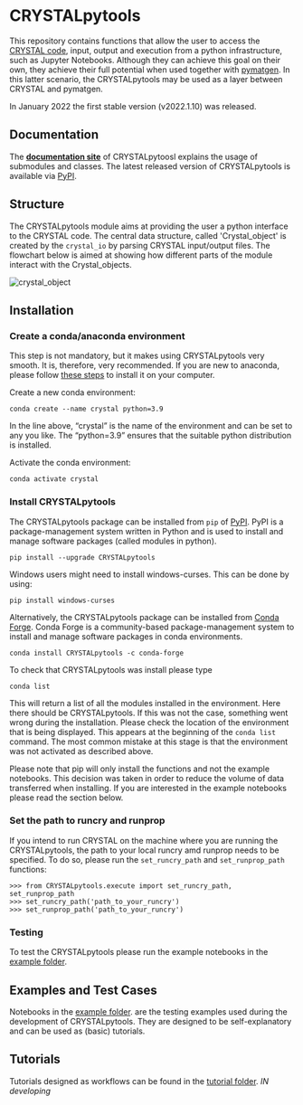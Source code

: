 # CRYSTALpytools

This repository contains functions that allow the user to access the [CRYSTAL code](https://www.crystal.unito.it/index.php), input, output and execution from a python infrastructure, such as Jupyter Notebooks. Although they can achieve this goal on their own, they achieve their full potential when used together with [pymatgen](https://pymatgen.org/index.html). In this latter scenario, the CRYSTALpytools may be used as a layer between CRYSTAL and pymatgen.

In January 2022 the first stable version (v2022.1.10) was released.

## Documentation

The **[documentation site](https://crystal-code-tools.github.io/CRYSTALpytools/)** of CRYSTALpytoosl explains the usage of submodules and classes. The latest released version of CRYSTALpytools is available via [PyPI](https://pypi.org/project/CRYSTALpytools/#history).

## Structure

The CRYSTALpytools module aims at providing the user a python interface to the CRYSTAL code. The central data structure, called 'Crystal_object' is created by the `crystal_io` by parsing CRYSTAL input/output files. The flowchart below is aimed at showing how different parts of the module interact with the Crystal_objects.

![crystal_object](docs_source/_static/crystal_object.png)

## Installation

### Create a conda/anaconda environment

This step is not mandatory, but it makes using CRYSTALpytools very smooth. It is, therefore, very recommended. If you are new to anaconda, please follow [these steps](https://docs.conda.io/projects/conda/en/latest/user-guide/install/index.html) to install it on your computer.

Create a new conda environment:

``` console
conda create --name crystal python=3.9
```

In the line above, “crystal” is the name of the environment and can be set to any you like. The “python=3.9” ensures that the suitable python distribution is installed.

Activate the conda environment:

``` console
conda activate crystal
```

### Install CRYSTALpytools

The CRYSTALpytools package can be installed from `pip` of [PyPI](https://pypi.org/project/CRYSTALpytools/).
PyPI is a package-management system written in Python and is used to install and manage software packages (called modules in python).

``` console
pip install --upgrade CRYSTALpytools
```

Windows users might need to install windows-curses. This can be done by using:

``` console
pip install windows-curses
```

Alternatively, the CRYSTALpytools package can be installed from [Conda Forge](https://anaconda.org/conda-forge/crystalpytools).
Conda Forge is a community-based package-management system to install and manage software packages in conda environments.

``` console
conda install CRYSTALpytools -c conda-forge
```

To check that CRYSTALpytools was install please type

``` console
conda list
```

This will return a list of all the modules installed in the environment. Here there should be CRYSTALpytools. If this was not the case, something went wrong during the installation. Please check the location of the environment that is being displayed. This appears at the beginning of the `conda list` command. The most common mistake at this stage is that the environment was not activated as described above.


Please note that pip will only install the functions and not the example notebooks. This decision was taken in order to reduce the volume of data transferred when installing. If you are interested in the example notebooks please read the section below.

### Set the path to runcry and runprop

If you intend to run CRYSTAL on the machine where you are running the CRYSTALpytools, the path to your local runcry amd runprop needs to be specified. To do so, please run the `set_runcry_path` and `set_runprop_path` functions:

``` console python
>>> from CRYSTALpytools.execute import set_runcry_path, set_runprop_path
>>> set_runcry_path('path_to_your_runcry')
>>> set_runprop_path('path_to_your_runcry')
```

### Testing

To test the CRYSTALpytools please run the example notebooks in the [example folder](examples/).

## Examples and Test Cases

Notebooks in the [example folder](examples/). are the testing examples used during the development of CRYSTALpytools. They are designed to be self-explanatory and can be used as (basic) tutorials.

## Tutorials

Tutorials designed as workflows can be found in the [tutorial folder](tutorial/). *IN developing*

